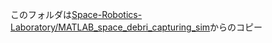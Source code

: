 このフォルダは[Space-Robotics-Laboratory/MATLAB_space_debri_capturing_sim](https://github.com/Space-Robotics-Laboratory/MATLAB_space_debri_capturing_sim)からのコピー